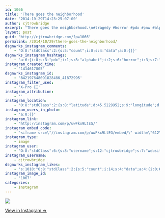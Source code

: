 ```yaml
---
id: 1066
title: 'There goes the neighborhood'
date: '2014-10-29T14:23:25-07:00'
author: cjtrowbridge
excerpt: "There goes the neighborhood.\n#tragedy #horror #pdx #pnw #alphabet #matador"
layout: post
guid: 'http://cjtrowbridge.com/?p=1066'
permalink: /2014/10/29/there-goes-the-neighborhood/
dsgnwrks_instagram_comments:
    - 'O:8:"stdClass":2:{s:5:"count";i:0;s:4:"data";a:0:{}}'
dsgnwrks_instagram_hashtags:
    - 'a:6:{i:0;s:3:"pdx";i:1;s:8:"alphabet";i:2;s:6:"horror";i:3;s:7:"tragedy";i:4;s:3:"pnw";i:5;s:7:"matador";}'
instagram_created_time:
    - '1414617805'
dsgnwrks_instagram_id:
    - '842197648091828486_41872995'
instagram_filter_used:
    - 'X-Pro II'
instagram_attribution:
    - ''
instagram_location:
    - 'O:8:"stdClass":2:{s:8:"latitude";d:45.5229952;s:9:"longitude";d:-122.6917172;}'
instagram_users_in_photo:
    - 'a:0:{}'
instagram_link:
    - 'http://instagram.com/p/uwFkx9LtEG/'
instagram_embed_code:
    - "<iframe src=\"//instagram.com/p/uwFkx9LtEG/embed/\" width=\"612\" height=\"710\" frameborder=\"0\" scrolling=\"no\" allowtransparency=\"true\"></iframe>\n"
instagram_type:
    - image
instagram_user:
    - 'O:8:"stdClass":6:{s:8:"username";s:12:"cjtrowbridge";s:7:"website";s:0:"";s:15:"profile_picture";s:103:"https://igcdn-photos-f-a.akamaihd.net/hphotos-ak-xpa1/t51.2885-19/925559_452430704897917_67836701_a.jpg";s:9:"full_name";s:13:"CJ Trowbridge";s:3:"bio";s:0:"";s:2:"id";s:8:"41872995";}'
instagram_username:
    - cjtrowbridge
dsgnwrks_instagram_likes:
    - 's:1010:"O:8:"stdClass":2:{s:5:"count";i:14;s:4:"data";a:4:{i:0;O:8:"stdClass":4:{s:8:"username";s:9:"jimmieeee";s:15:"profile_picture";s:84:"https://instagramimages-a.akamaihd.net/profiles/profile_28064856_75sq_1376196501.jpg";s:2:"id";s:8:"28064856";s:9:"full_name";s:12:"Jimmie Erwin";}i:1;O:8:"stdClass":4:{s:8:"username";s:9:"surfb0rt_";s:15:"profile_picture";s:84:"https://instagramimages-a.akamaihd.net/profiles/profile_31057378_75sq_1387787541.jpg";s:2:"id";s:8:"31057378";s:9:"full_name";s:16:"Dāniel Cariveau";}i:2;O:8:"stdClass":4:{s:8:"username";s:10:"richrogers";s:15:"profile_picture";s:108:"https://igcdn-photos-g-a.akamaihd.net/hphotos-ak-xfa1/t51.2885-19/10979591_1407540542880350_1976480092_a.jpg";s:2:"id";s:8:"51979571";s:9:"full_name";s:11:"Rich Rogers";}i:3;O:8:"stdClass":4:{s:8:"username";s:12:"khaleesiluna";s:15:"profile_picture";s:107:"https://igcdn-photos-b-a.akamaihd.net/hphotos-ak-xaf1/t51.2885-19/10990653_864049570318961_1459664241_a.jpg";s:2:"id";s:8:"52301677";s:9:"full_name";s:23:"";'
instagram_image_id:
    - '1067'
categories:
    - Instagram
---
```


[![](http://blog.cjtrowbridge.com/wp-content/uploads/2014/10/10724251_1503502946577584_1259937512_n2.jpg)](http://instagram.com/p/uwFkx9LtEG/)

[View in Instagram ⇒](http://instagram.com/p/uwFkx9LtEG/)